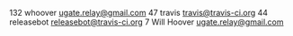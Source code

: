    132	whoover <ugate.relay@gmail.com>
    47	travis <travis@travis-ci.org>
    44	releasebot <releasebot@travis-ci.org>
     7	Will Hoover <ugate.relay@gmail.com>
